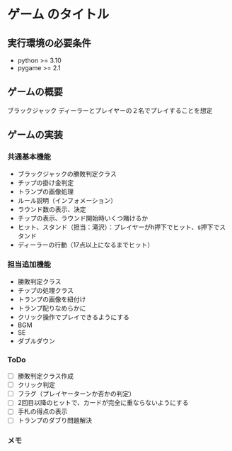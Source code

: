 # ゲーム のタイトル
## 実行環境の必要条件
* python >= 3.10
* pygame >= 2.1

## ゲームの概要
ブラックジャック
ディーラーとプレイヤーの２名でプレイすることを想定

## ゲームの実装
### 共通基本機能
* ブラックジャックの勝敗判定クラス
* チップの掛け金判定
* トランプの画像処理
* ルール説明（インフォメーション）
* ラウンド数の表示、決定
* チップの表示、ラウンド開始時いくつ賭けるか
* ヒット、スタンド（担当：滝沢）：プレイヤーがh押下でヒット、s押下でスタンド
* ディーラーの行動（17点以上になるまでヒット）
### 担当追加機能
* 勝敗判定クラス
* チップの処理クラス
* トランプの画像を紐付け
* トランプ配りなめらかに
* クリック操作でプレイできるようにする
* BGM
* SE
* ダブルダウン
### ToDo
- [ ] 勝敗判定クラス作成
- [ ] クリック判定
- [ ] フラグ（プレイヤーターンか否かの判定）
- [ ] 2回目以降のヒットで、カードが完全に重ならないようにする
- [ ] 手札の得点の表示
- [ ] トランプのダブり問題解決
### メモ


